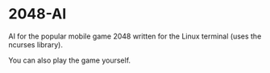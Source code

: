 # 2048-AI
AI for the popular mobile game 2048 written for the Linux terminal (uses the ncurses library).

You can also play the game yourself.
